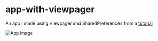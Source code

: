 # app-with-viewpager
An app I made using Viewpager and SharedPreferences from a [tutorial](https://youtu.be/gEt8QpNfjMA?si=7ep1DEK7axLj05VT)

![App image](https://imgur.com/qJdHC0C.png)
